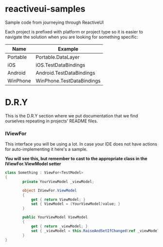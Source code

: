 reactiveui-samples
==================

Sample code from journeying through ReactiveUI

Each project is prefixed with platform or project type so it is easier to navigate the solution when you are looking for something specific:

| Name | Example |
|------|---------|
| Portable | Portable.DataLayer |
| iOS | iOS.TestDataBindings |
| Android | Android.TestDataBindings |
| WinPhone | WinPhone.TestDataBindings |

# D.R.Y

This is the D.R.Y section where we put documentation that we find ourselves repeating in projects' README files.

### IViewFor<TViewModel>

This interface you will be using a lot. In case your IDE does not have actions for auto-implementing it here's a sample.

**You will see this, but remember to cast to the appropriate class in the IViewFor.ViewModel setter**

```c#
class Something : ViewFor<TestModel>
{
	    private YourViewModel _viewModel;

	    object IViewFor.ViewModel
        {
            get { return ViewModel; }
            set { ViewModel = (YourViewModel)value; }
        }

	    public YourViewModel ViewModel
	    {
	        get { return _viewModel; }
	        set { _viewModel = this.RaiseAndSetIfChanged(ref _viewModel, value); }
	    }
}
```
